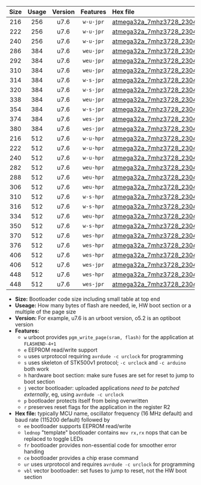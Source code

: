 |Size|Usage|Version|Features|Hex file|
|:-:|:-:|:-:|:-:|:--|
|216|256|u7.6|`w-u-jpr`|[atmega32a_7mhz3728_230400bps_ur_vbl.hex](https://raw.githubusercontent.com/stefanrueger/urboot/main//atmega32a_7mhz3728_230400bps_ur_vbl.hex)|
|222|256|u7.6|`w-u-jpr`|[atmega32a_7mhz3728_230400bps_lednop_ur_vbl.hex](https://raw.githubusercontent.com/stefanrueger/urboot/main//atmega32a_7mhz3728_230400bps_lednop_ur_vbl.hex)|
|240|256|u7.6|`w-u-jpr`|[atmega32a_7mhz3728_230400bps_lednop_fr_ur_vbl.hex](https://raw.githubusercontent.com/stefanrueger/urboot/main//atmega32a_7mhz3728_230400bps_lednop_fr_ur_vbl.hex)|
|286|384|u7.6|`weu-jpr`|[atmega32a_7mhz3728_230400bps_ee_ur_vbl.hex](https://raw.githubusercontent.com/stefanrueger/urboot/main//atmega32a_7mhz3728_230400bps_ee_ur_vbl.hex)|
|292|384|u7.6|`weu-jpr`|[atmega32a_7mhz3728_230400bps_ee_lednop_ur_vbl.hex](https://raw.githubusercontent.com/stefanrueger/urboot/main//atmega32a_7mhz3728_230400bps_ee_lednop_ur_vbl.hex)|
|310|384|u7.6|`weu-jpr`|[atmega32a_7mhz3728_230400bps_ee_lednop_fr_ur_vbl.hex](https://raw.githubusercontent.com/stefanrueger/urboot/main//atmega32a_7mhz3728_230400bps_ee_lednop_fr_ur_vbl.hex)|
|314|384|u7.6|`w-s-jpr`|[atmega32a_7mhz3728_230400bps_vbl.hex](https://raw.githubusercontent.com/stefanrueger/urboot/main//atmega32a_7mhz3728_230400bps_vbl.hex)|
|320|384|u7.6|`w-s-jpr`|[atmega32a_7mhz3728_230400bps_lednop_vbl.hex](https://raw.githubusercontent.com/stefanrueger/urboot/main//atmega32a_7mhz3728_230400bps_lednop_vbl.hex)|
|338|384|u7.6|`weu-jpr`|[atmega32a_7mhz3728_230400bps_ee_lednop_fr_ce_ur_vbl.hex](https://raw.githubusercontent.com/stefanrueger/urboot/main//atmega32a_7mhz3728_230400bps_ee_lednop_fr_ce_ur_vbl.hex)|
|354|384|u7.6|`w-s-jpr`|[atmega32a_7mhz3728_230400bps_lednop_fr_vbl.hex](https://raw.githubusercontent.com/stefanrueger/urboot/main//atmega32a_7mhz3728_230400bps_lednop_fr_vbl.hex)|
|374|384|u7.6|`wes-jpr`|[atmega32a_7mhz3728_230400bps_ee_vbl.hex](https://raw.githubusercontent.com/stefanrueger/urboot/main//atmega32a_7mhz3728_230400bps_ee_vbl.hex)|
|380|384|u7.6|`wes-jpr`|[atmega32a_7mhz3728_230400bps_ee_lednop_vbl.hex](https://raw.githubusercontent.com/stefanrueger/urboot/main//atmega32a_7mhz3728_230400bps_ee_lednop_vbl.hex)|
|216|512|u7.6|`w-u-hpr`|[atmega32a_7mhz3728_230400bps_ur.hex](https://raw.githubusercontent.com/stefanrueger/urboot/main//atmega32a_7mhz3728_230400bps_ur.hex)|
|222|512|u7.6|`w-u-hpr`|[atmega32a_7mhz3728_230400bps_lednop_ur.hex](https://raw.githubusercontent.com/stefanrueger/urboot/main//atmega32a_7mhz3728_230400bps_lednop_ur.hex)|
|240|512|u7.6|`w-u-hpr`|[atmega32a_7mhz3728_230400bps_lednop_fr_ur.hex](https://raw.githubusercontent.com/stefanrueger/urboot/main//atmega32a_7mhz3728_230400bps_lednop_fr_ur.hex)|
|282|512|u7.6|`weu-hpr`|[atmega32a_7mhz3728_230400bps_ee_ur.hex](https://raw.githubusercontent.com/stefanrueger/urboot/main//atmega32a_7mhz3728_230400bps_ee_ur.hex)|
|288|512|u7.6|`weu-hpr`|[atmega32a_7mhz3728_230400bps_ee_lednop_ur.hex](https://raw.githubusercontent.com/stefanrueger/urboot/main//atmega32a_7mhz3728_230400bps_ee_lednop_ur.hex)|
|306|512|u7.6|`weu-hpr`|[atmega32a_7mhz3728_230400bps_ee_lednop_fr_ur.hex](https://raw.githubusercontent.com/stefanrueger/urboot/main//atmega32a_7mhz3728_230400bps_ee_lednop_fr_ur.hex)|
|310|512|u7.6|`w-s-hpr`|[atmega32a_7mhz3728_230400bps.hex](https://raw.githubusercontent.com/stefanrueger/urboot/main//atmega32a_7mhz3728_230400bps.hex)|
|316|512|u7.6|`w-s-hpr`|[atmega32a_7mhz3728_230400bps_lednop.hex](https://raw.githubusercontent.com/stefanrueger/urboot/main//atmega32a_7mhz3728_230400bps_lednop.hex)|
|334|512|u7.6|`weu-hpr`|[atmega32a_7mhz3728_230400bps_ee_lednop_fr_ce_ur.hex](https://raw.githubusercontent.com/stefanrueger/urboot/main//atmega32a_7mhz3728_230400bps_ee_lednop_fr_ce_ur.hex)|
|350|512|u7.6|`w-s-hpr`|[atmega32a_7mhz3728_230400bps_lednop_fr.hex](https://raw.githubusercontent.com/stefanrueger/urboot/main//atmega32a_7mhz3728_230400bps_lednop_fr.hex)|
|370|512|u7.6|`wes-hpr`|[atmega32a_7mhz3728_230400bps_ee.hex](https://raw.githubusercontent.com/stefanrueger/urboot/main//atmega32a_7mhz3728_230400bps_ee.hex)|
|376|512|u7.6|`wes-hpr`|[atmega32a_7mhz3728_230400bps_ee_lednop.hex](https://raw.githubusercontent.com/stefanrueger/urboot/main//atmega32a_7mhz3728_230400bps_ee_lednop.hex)|
|406|512|u7.6|`wes-hpr`|[atmega32a_7mhz3728_230400bps_ee_lednop_fr.hex](https://raw.githubusercontent.com/stefanrueger/urboot/main//atmega32a_7mhz3728_230400bps_ee_lednop_fr.hex)|
|406|512|u7.6|`wes-jpr`|[atmega32a_7mhz3728_230400bps_ee_lednop_fr_vbl.hex](https://raw.githubusercontent.com/stefanrueger/urboot/main//atmega32a_7mhz3728_230400bps_ee_lednop_fr_vbl.hex)|
|448|512|u7.6|`wes-hpr`|[atmega32a_7mhz3728_230400bps_ee_lednop_fr_ce.hex](https://raw.githubusercontent.com/stefanrueger/urboot/main//atmega32a_7mhz3728_230400bps_ee_lednop_fr_ce.hex)|
|448|512|u7.6|`wes-jpr`|[atmega32a_7mhz3728_230400bps_ee_lednop_fr_ce_vbl.hex](https://raw.githubusercontent.com/stefanrueger/urboot/main//atmega32a_7mhz3728_230400bps_ee_lednop_fr_ce_vbl.hex)|

- **Size:** Bootloader code size including small table at top end
- **Useage:** How many bytes of flash are needed, ie, HW boot section or a multiple of the page size
- **Version:** For example, u7.6 is an urboot version, o5.2 is an optiboot version
- **Features:**
  + `w` urboot provides `pgm_write_page(sram, flash)` for the application at `FLASHEND-4+1`
  + `e` EEPROM read/write support
  + `u` uses urprotocol requiring `avrdude -c urclock` for programming
  + `s` uses skeleton of STK500v1 protocol; `-c urclock` and `-c arduino` both work
  + `h` hardware boot section: make sure fuses are set for reset to jump to boot section
  + `j` vector bootloader: uploaded applications *need to be patched externally*, eg, using `avrdude -c urclock`
  + `p` bootloader protects itself from being overwritten
  + `r` preserves reset flags for the application in the register R2
- **Hex file:** typically MCU name, oscillator frequency (16 MHz default) and baud rate (115200 default) followed by
  + `ee` bootloader supports EEPROM read/write
  + `lednop` "template" bootloader contains `mov rx,rx` nops that can be replaced to toggle LEDs
  + `fr` bootloader provides non-essential code for smoother error handing
  + `ce` bootloader provides a chip erase command
  + `ur` uses urprotocol and requires `avrdude -c urclock` for programming
  + `vbl` vector bootloader: set fuses to jump to reset, not the HW boot section

